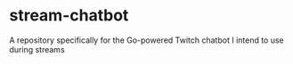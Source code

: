 # stream-chatbot
A repository specifically for the Go-powered Twitch chatbot I intend to use during streams

